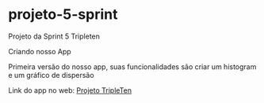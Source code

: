 # projeto-5-sprint
Projeto da Sprint 5 Tripleten

Criando nosso App

Primeira versão do nosso app, suas funcionalidades são criar um histogram e um gráfico de dispersão

Link do app no web: [Projeto TripleTen](https://projeto-5-sprint.onrender.com) 
